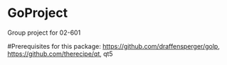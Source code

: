 # GoProject
Group project for 02-601 

#Prerequisites for this package:
https://github.com/draffensperger/golp,
https://github.com/therecipe/qt,
qt5
